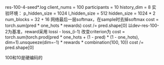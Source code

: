 res-100-4-seed*.log
client_nums = 100
participants = 10
history_dim = 8
实验环境：
        p_hidden_size = 1024
        l_hidden_size = 512
        hidden_size = 1024 * 2
        num_blocks = 32 + 16
        网络最后一层softmax，在sample时去掉softmax
        cost = torch.sum(pred * one_hots * rewards)
        cost /= pred.shape[0]
以dev-res-100-2为基准，reward采用 lossi - loss_(i-1)
改变criterion为
cost = torch.sum(torch.prod(pred * one_hots + (1 - pred) * (1 - one_hots), dim=1).unsqueeze(dim=-1) * rewards * combination(100, 10))
cost /= pred.shape[0]

100和10是硬编码的